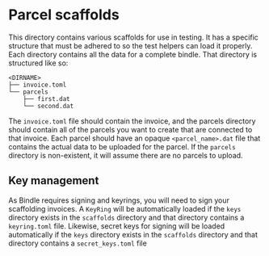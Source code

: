 # Parcel scaffolds

This directory contains various scaffolds for use in testing. It has a specific structure that must
be adhered to so the test helpers can load it properly. Each directory contains all the data for a
complete bindle. That directory is structured like so:

```
<DIRNAME>
├── invoice.toml
└── parcels
    ├── first.dat
    └── second.dat
```

The `invoice.toml` file should contain the invoice, and the parcels directory should contain all of
the parcels you want to create that are connected to that invoice. Each parcel should have an opaque
`<parcel_name>.dat` file that contains the actual data to be uploaded for the parcel. If the
`parcels` directory is non-existent, it will assume there are no parcels to upload.

## Key management

As Bindle requires signing and keyrings, you will need to sign your scaffolding invoices. A
`KeyRing` will be automatically loaded if the `keys` directory exists in the `scaffolds` directory
and that directory contains a `keyring.toml` file. Likewise, secret keys for signing will be loaded
automatically if the `keys` directory exists in the `scaffolds` directory and that directory
contains a `secret_keys.toml` file
